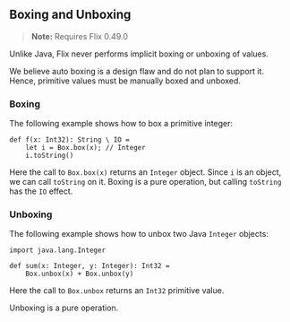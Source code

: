 ## Boxing and Unboxing

> **Note:** Requires Flix 0.49.0

Unlike Java, Flix never performs implicit boxing or unboxing of values. 

We believe auto boxing is a design flaw and do not plan to support it. Hence,
primitive values must be manually boxed and unboxed. 

### Boxing

The following example shows how to box a primitive integer:

```flix
def f(x: Int32): String \ IO = 
    let i = Box.box(x); // Integer
    i.toString()
```

Here the call to `Box.box(x)` returns an `Integer` object. Since `i` is an
object, we can call `toString` on it. Boxing is a pure operation, but calling
`toString` has the `IO` effect. 

### Unboxing

The following example shows how to unbox two Java `Integer` objects:

```flix
import java.lang.Integer

def sum(x: Integer, y: Integer): Int32 = 
    Box.unbox(x) + Box.unbox(y)
```

Here the call to `Box.unbox` returns an `Int32` primitive value. 

Unboxing is a pure operation.
